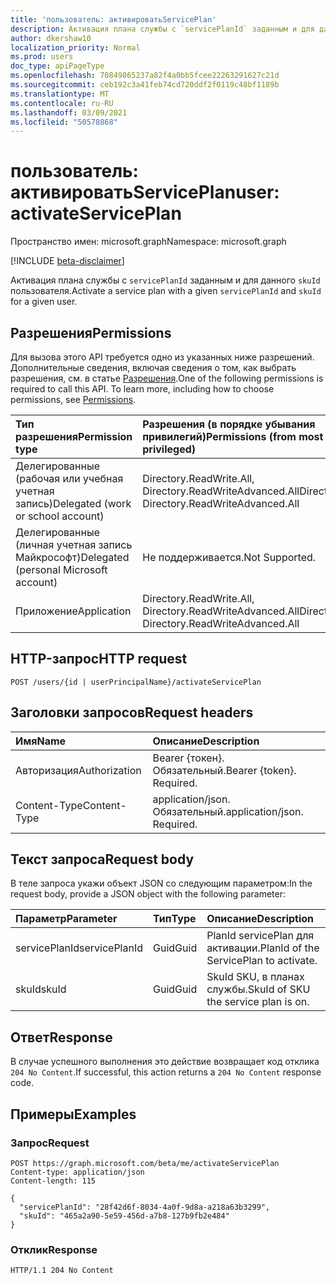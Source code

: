```yaml
---
title: 'пользователь: активироватьServicePlan'
description: Активация плана службы с `servicePlanId` заданным и для данного `skuId` пользователя.
author: dkershaw10
localization_priority: Normal
ms.prod: users
doc_type: apiPageType
ms.openlocfilehash: 70849865237a82f4a0bb5fcee22263291627c21d
ms.sourcegitcommit: ceb192c3a41feb74cd720ddf2f0119c48bf1189b
ms.translationtype: MT
ms.contentlocale: ru-RU
ms.lasthandoff: 03/09/2021
ms.locfileid: "50578868"
---
```

# <a name="user-activateserviceplan"></a><span data-ttu-id="97982-103">пользователь: активироватьServicePlan</span><span class="sxs-lookup"><span data-stu-id="97982-103">user: activateServicePlan</span></span>

<span data-ttu-id="97982-104">Пространство имен: microsoft.graph</span><span class="sxs-lookup"><span data-stu-id="97982-104">Namespace: microsoft.graph</span></span>

[!INCLUDE [beta-disclaimer](../../includes/beta-disclaimer.md)]

<span data-ttu-id="97982-105">Активация плана службы с `servicePlanId` заданным и для данного `skuId` пользователя.</span><span class="sxs-lookup"><span data-stu-id="97982-105">Activate a service plan with a given `servicePlanId` and `skuId` for a given user.</span></span>

## <a name="permissions"></a><span data-ttu-id="97982-106">Разрешения</span><span class="sxs-lookup"><span data-stu-id="97982-106">Permissions</span></span>

<span data-ttu-id="97982-p101">Для вызова этого API требуется одно из указанных ниже разрешений. Дополнительные сведения, включая сведения о том, как выбрать разрешения, см. в статье [Разрешения](/graph/permissions-reference).</span><span class="sxs-lookup"><span data-stu-id="97982-p101">One of the following permissions is required to call this API. To learn more, including how to choose permissions, see [Permissions](/graph/permissions-reference).</span></span>

|<span data-ttu-id="97982-109">Тип разрешения</span><span class="sxs-lookup"><span data-stu-id="97982-109">Permission type</span></span>|<span data-ttu-id="97982-110">Разрешения (в порядке убывания привилегий)</span><span class="sxs-lookup"><span data-stu-id="97982-110">Permissions (from most to least privileged)</span></span>|
| :--- | :--- |
| <span data-ttu-id="97982-111">Делегированные (рабочая или учебная учетная запись)</span><span class="sxs-lookup"><span data-stu-id="97982-111">Delegated (work or school account)</span></span> | <span data-ttu-id="97982-112">Directory.ReadWrite.All, Directory.ReadWriteAdvanced.All</span><span class="sxs-lookup"><span data-stu-id="97982-112">Directory.ReadWrite.All, Directory.ReadWriteAdvanced.All</span></span> |
| <span data-ttu-id="97982-113">Делегированные (личная учетная запись Майкрософт)</span><span class="sxs-lookup"><span data-stu-id="97982-113">Delegated (personal Microsoft account)</span></span> | <span data-ttu-id="97982-114">Не поддерживается.</span><span class="sxs-lookup"><span data-stu-id="97982-114">Not Supported.</span></span> |
| <span data-ttu-id="97982-115">Приложение</span><span class="sxs-lookup"><span data-stu-id="97982-115">Application</span></span> | <span data-ttu-id="97982-116">Directory.ReadWrite.All, Directory.ReadWriteAdvanced.All</span><span class="sxs-lookup"><span data-stu-id="97982-116">Directory.ReadWrite.All, Directory.ReadWriteAdvanced.All</span></span> |

## <a name="http-request"></a><span data-ttu-id="97982-117">HTTP-запрос</span><span class="sxs-lookup"><span data-stu-id="97982-117">HTTP request</span></span>

<!-- {
  "blockType": "ignored"
}
-->

``` http
POST /users/{id | userPrincipalName}/activateServicePlan
```

## <a name="request-headers"></a><span data-ttu-id="97982-118">Заголовки запросов</span><span class="sxs-lookup"><span data-stu-id="97982-118">Request headers</span></span>

| <span data-ttu-id="97982-119">Имя</span><span class="sxs-lookup"><span data-stu-id="97982-119">Name</span></span> | <span data-ttu-id="97982-120">Описание</span><span class="sxs-lookup"><span data-stu-id="97982-120">Description</span></span> |
| :--- | :--- |
| <span data-ttu-id="97982-121">Авторизация</span><span class="sxs-lookup"><span data-stu-id="97982-121">Authorization</span></span> | <span data-ttu-id="97982-p102">Bearer {токен}. Обязательный.</span><span class="sxs-lookup"><span data-stu-id="97982-p102">Bearer {token}. Required.</span></span> |
| <span data-ttu-id="97982-124">Content-Type</span><span class="sxs-lookup"><span data-stu-id="97982-124">Content-Type</span></span> | <span data-ttu-id="97982-p103">application/json. Обязательный.</span><span class="sxs-lookup"><span data-stu-id="97982-p103">application/json. Required.</span></span> |

## <a name="request-body"></a><span data-ttu-id="97982-127">Текст запроса</span><span class="sxs-lookup"><span data-stu-id="97982-127">Request body</span></span>

<span data-ttu-id="97982-128">В теле запроса укажи объект JSON со следующим параметром:</span><span class="sxs-lookup"><span data-stu-id="97982-128">In the request body, provide a JSON object with the following parameter:</span></span>

| <span data-ttu-id="97982-129">Параметр</span><span class="sxs-lookup"><span data-stu-id="97982-129">Parameter</span></span> | <span data-ttu-id="97982-130">Тип</span><span class="sxs-lookup"><span data-stu-id="97982-130">Type</span></span> | <span data-ttu-id="97982-131">Описание</span><span class="sxs-lookup"><span data-stu-id="97982-131">Description</span></span> |
| :--- | :--- | :--- |
| <span data-ttu-id="97982-132">servicePlanId</span><span class="sxs-lookup"><span data-stu-id="97982-132">servicePlanId</span></span> | <span data-ttu-id="97982-133">Guid</span><span class="sxs-lookup"><span data-stu-id="97982-133">Guid</span></span> | <span data-ttu-id="97982-134">PlanId servicePlan для активации.</span><span class="sxs-lookup"><span data-stu-id="97982-134">PlanId of the ServicePlan to activate.</span></span> |
| <span data-ttu-id="97982-135">skuId</span><span class="sxs-lookup"><span data-stu-id="97982-135">skuId</span></span> | <span data-ttu-id="97982-136">Guid</span><span class="sxs-lookup"><span data-stu-id="97982-136">Guid</span></span> | <span data-ttu-id="97982-137">SkuId SKU, в планах службы.</span><span class="sxs-lookup"><span data-stu-id="97982-137">SkuId of SKU the service plan is on.</span></span> |

## <a name="response"></a><span data-ttu-id="97982-138">Ответ</span><span class="sxs-lookup"><span data-stu-id="97982-138">Response</span></span>

<span data-ttu-id="97982-139">В случае успешного выполнения это действие возвращает код отклика `204 No Content`.</span><span class="sxs-lookup"><span data-stu-id="97982-139">If successful, this action returns a `204 No Content` response code.</span></span>

## <a name="examples"></a><span data-ttu-id="97982-140">Примеры</span><span class="sxs-lookup"><span data-stu-id="97982-140">Examples</span></span>

### <a name="request"></a><span data-ttu-id="97982-141">Запрос</span><span class="sxs-lookup"><span data-stu-id="97982-141">Request</span></span>

<!-- {
  "blockType": "request",
  "name": "user_activateserviceplan"
}
-->

``` http
POST https://graph.microsoft.com/beta/me/activateServicePlan
Content-type: application/json
Content-length: 115

{
  "servicePlanId": "28f42d6f-8034-4a0f-9d8a-a218a63b3299",
  "skuId": "465a2a90-5e59-456d-a7b8-127b9fb2e484"
}
```

### <a name="response"></a><span data-ttu-id="97982-142">Отклик</span><span class="sxs-lookup"><span data-stu-id="97982-142">Response</span></span>

<!-- {
  "blockType": "response",
  "truncated": true
}
-->

``` http
HTTP/1.1 204 No Content
```
